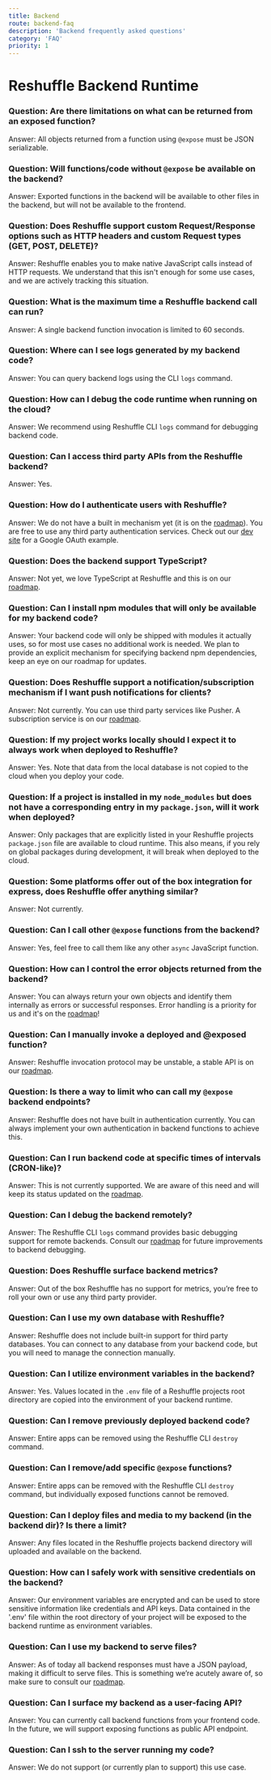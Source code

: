 ```yaml
---
title: Backend
route: backend-faq
description: 'Backend frequently asked questions'
category: 'FAQ'
priority: 1
---
```


# Reshuffle Backend Runtime

### Question: Are there limitations on what can be returned from an exposed function?

Answer: All objects returned from a function using `@expose` must be JSON serializable.

### Question: Will functions/code without `@expose` be available on the backend?

Answer: Exported functions in the backend will be available to other files in the backend, but will not be available to the frontend.

### Question: Does Reshuffle support custom Request/Response options such as HTTP headers and custom Request types (GET, POST, DELETE)?

Answer: Reshuffle enables you to make native JavaScript calls instead of HTTP requests. We understand that this isn't enough for some use cases, and we are actively tracking this situation.

### Question: What is the maximum time a Reshuffle backend call can run?

Answer: A single backend function invocation is limited to 60 seconds.

### Question: Where can I see logs generated by my backend code?

Answer: You can query backend logs using the CLI `logs` command.

### Question: How can I debug the code runtime when running on the cloud?

Answer: We recommend using Reshuffle CLI `logs` command for debugging backend code.

### Question: Can I access third party APIs from the Reshuffle backend?

Answer: Yes.

### Question: How do I authenticate users with Reshuffle?

Answer: We do not have a built in mechanism yet (it is on the [roadmap](https://trello.com/b/e4Hfp3cB/public-roadmap)). You are free to use any third party authentication services. Check out our [dev site](https://github.com/reshufflehq/dev-docs) for a Google OAuth example.

### Question: Does the backend support TypeScript?

Answer: Not yet, we love TypeScript at Reshuffle and this is on our [roadmap](https://trello.com/b/e4Hfp3cB/public-roadmap).

### Question: Can I install npm modules that will only be available for my backend code?

Answer: Your backend code will only be shipped with modules it actually uses, so for most use cases no additional work is needed. We plan to provide an explicit mechanism for specifying backend npm dependencies, keep an eye on our roadmap for updates.

### Question: Does Reshuffle support a notification/subscription mechanism if I want push notifications for clients?

Answer: Not currently. You can use third party services like Pusher. A subscription service is on our [roadmap](https://trello.com/b/e4Hfp3cB/public-roadmap).

### Question: If my project works locally should I expect it to always work when deployed to Reshuffle?

Answer: Yes. Note that data from the local database is not copied to the cloud when you deploy your code.

### Question: If a project is installed in my `node_modules` but does not have a corresponding entry in my `package.json`, will it work when deployed?

Answer: Only packages that are explicitly listed in your Reshuffle projects `package.json` file are available to cloud runtime. This also means, if you rely on global packages during development, it will break when deployed to the cloud.

### Question: Some platforms offer out of the box integration for express, does Reshuffle offer anything similar?

Answer: Not currently.

### Question: Can I call other `@expose` functions from the backend?

Answer: Yes, feel free to call them like any other `async` JavaScript function.

### Question: How can I control the error objects returned from the backend?

Answer: You can always return your own objects and identify them internally as errors or successful responses. Error handling is a priority for us and it's on the [roadmap](https://trello.com/b/e4Hfp3cB/public-roadmap)!

### Question: Can I manually invoke a deployed and @exposed function?

Answer: Reshuffle invocation protocol may be unstable, a stable API is on our [roadmap](https://trello.com/b/e4Hfp3cB/public-roadmap).

### Question: Is there a way to limit who can call my `@expose` backend endpoints?

Answer: Reshuffle does not have built in authentication currently. You can always implement your own authentication in backend functions to achieve this.

### Question: Can I run backend code at specific times of intervals (CRON-like)?

Answer: This is not currently supported. We are aware of this need and will keep its status updated on the [roadmap](https://trello.com/b/e4Hfp3cB/public-roadmap).

### Question: Can I debug the backend remotely?

Answer: The Reshuffle CLI `logs` command provides basic debugging support for remote backends. Consult our [roadmap](https://trello.com/b/e4Hfp3cB/public-roadmap) for future improvements to backend debugging.

### Question: Does Reshuffle surface backend metrics?

Answer: Out of the box Reshuffle has no support for metrics, you’re free to roll your own or use any third party provider.

### Question: Can I use my own database with Reshuffle?

Answer: Reshuffle does not include built-in support for third party databases. You can connect to any database from your backend code, but you will need to manage the connection manually.

### Question: Can I utilize environment variables in the backend?
	
Answer: Yes. Values located in the `.env` file of a Reshuffle projects root directory are copied into the environment of your backend runtime.

### Question: Can I remove previously deployed backend code?

Answer: Entire apps can be removed using the Reshuffle CLI `destroy` command.

### Question: Can I remove/add specific `@expose` functions?

Answer: Entire apps can be removed with the Reshuffle CLI `destroy` command, but individually exposed functions cannot be removed.

### Question: Can I deploy files and media to my backend (in the backend dir)? Is there a limit?

Answer: Any files located in the Reshuffle projects backend directory will uploaded and available on the backend. 

### Question: How can I safely work with sensitive credentials on the backend?

Answer: Our environment variables are encrypted and can be used to store sensitive information like credentials and API keys. Data contained in the '.env' file within the root directory of your project will be exposed to the backend runtime as environment variables.

### Question: Can I use my backend to serve files?

Answer: As of today all backend responses must have a JSON payload, making it difficult to serve files. This is something we’re acutely aware of, so make sure to consult our [roadmap](https://trello.com/b/e4Hfp3cB/public-roadmap).

### Question: Can I surface my backend as a user-facing API?

Answer: You can currently call backend functions from your frontend code. In the future, we will support exposing functions as public API endpoint.

### Question: Can I ssh to the server running my code?

Answer: We do not support (or currently plan to support) this use case.